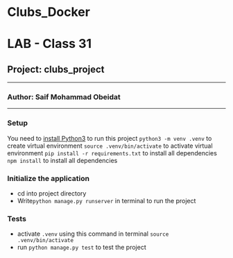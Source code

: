 # Clubs_Docker

# LAB - Class 31

## Project: clubs_project
---
### Author: Saif Mohammad Obeidat
---


### Setup
You need to [install Python3](https://wsvincent.com/install-python/#install-python-on-linux) to run this project
`python3 -m venv .venv` to create virtual environment
`source .venv/bin/activate` to activate virtual environment
`pip install -r requirements.txt` to install all dependencies
`npm install` to install all dependencies




### Initialize the application
- cd into project directory
- Write`python manage.py runserver` in terminal to run the project

### Tests

- activate `.venv` using this command in terminal `source .venv/bin/activate`
- run `python manage.py test` to test the project